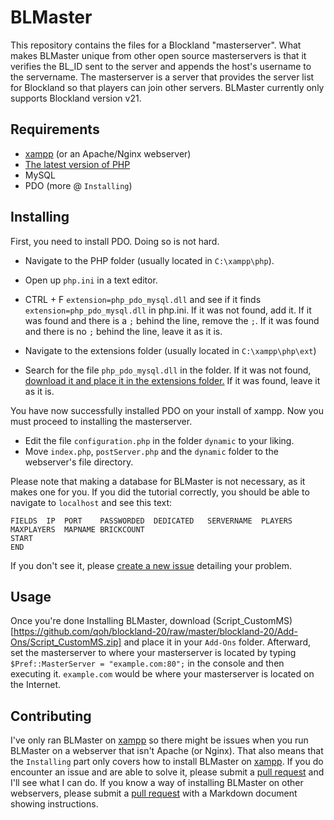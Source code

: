 # BLMaster

This repository contains the files for a Blockland "masterserver". What makes BLMaster unique from other open source masterservers is that it verifies the BL_ID sent to the server and appends the host's username to the servername.
The masterserver is a server that provides the server list for Blockland so that players can join other servers.
BLMaster currently only supports Blockland version v21.

## Requirements

* [xampp](http://apachefriends.org) (or an Apache/Nginx webserver)
* [The latest version of PHP](https://secure.php.net/releases/)
* MySQL
* PDO (more @ `Installing`)

## Installing

First, you need to install PDO. Doing so is not hard.

* Navigate to the PHP folder (usually located in `C:\xampp\php`).
* Open up `php.ini` in a text editor.
* CTRL + F `extension=php_pdo_mysql.dll` and see if it finds `extension=php_pdo_mysql.dll` in php.ini.
If it was not found, add it.
If it was found and there is a `;` behind the line, remove the `;`.
If it was found and there is no `;` behind the line, leave it as it is.

* Navigate to the extensions folder (usually located in `C:\xampp\php\ext`)
* Search for the file `php_pdo_mysql.dll` in the folder.
If it was not found, [download it and place it in the extensions folder.](https://cdn.discordapp.com/attachments/384126001971462144/384126028475400192/php_pdo_mysql.dll)
If it was found, leave it as it is.

You have now successfully installed PDO on your install of xampp. Now you must proceed to installing the masterserver.

* Edit the file `configuration.php` in the folder `dynamic` to your liking.
* Move `index.php`, `postServer.php` and the `dynamic` folder to the webserver's file directory.

Please note that making a database for BLMaster is not necessary, as it makes one for you.
If you did the tutorial correctly, you should be able to navigate to `localhost` and see this text:

```
FIELDS	IP	PORT	PASSWORDED	DEDICATED	SERVERNAME	PLAYERS	MAXPLAYERS	MAPNAME	BRICKCOUNT
START
END
```

If you don't see it, please [create a new issue](https://github.com/trashprovider56/BLMaster/issues) detailing your problem.

## Usage

Once you're done Installing BLMaster, download (Script_CustomMS)[https://github.com/qoh/blockland-20/raw/master/blockland-20/Add-Ons/Script_CustomMS.zip] and place it in your `Add-Ons` folder.
Afterward, set the masterserver to where your masterserver is located by typing `$Pref::MasterServer = "example.com:80";` in the console and then executing it. `example.com` would be where your masterserver is located on the Internet.

## Contributing

I've only ran BLMaster on [xampp](http://apachefriends.org) so there might be issues when you run BLMaster on a webserver that isn't Apache (or Nginx). That also means that the `Installing` part only covers how to install BLMaster on [xampp](http://apachefriends.org).
If you do encounter an issue and are able to solve it, please submit a [pull request](https://github.com/trashprovider56/BLMaster/pulls) and I'll see what I can do.
If you know a way of installing BLMaster on other webservers, please submit a [pull request](https://github.com/trashprovider56/BLMaster/pulls) with a Markdown document showing instructions.